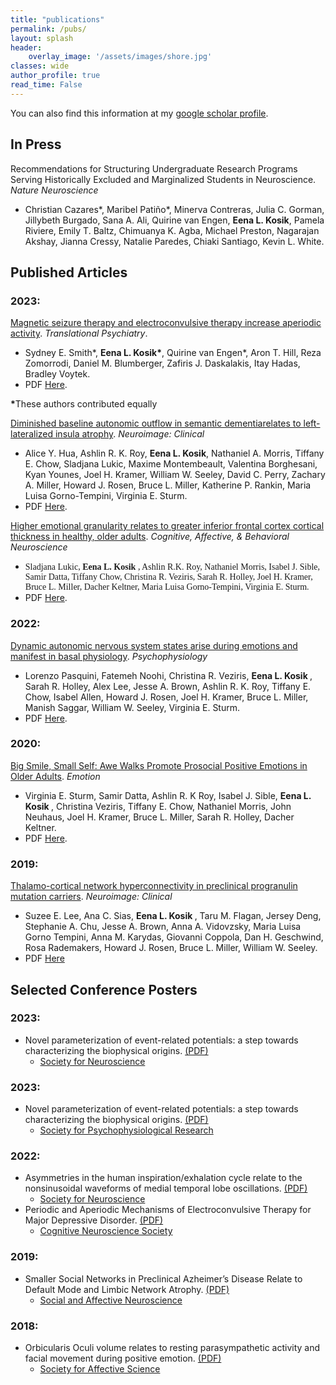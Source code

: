 ```yaml
---
title: "publications"
permalink: /pubs/
layout: splash
header:
    overlay_image: '/assets/images/shore.jpg'
classes: wide
author_profile: true
read_time: False
---
```


You can also find this information at my
[google scholar profile](https://scholar.google.com/citations?user=LsgTxkEAAAAJ&hl=en&oi=ao).


## In Press
Recommendations for Structuring Undergraduate Research Programs Serving Historically Excluded and Marginalized Students in Neuroscience. *Nature Neuroscience*
- Christian Cazares*, Maribel Patiño*, Minerva Contreras, Julia C. Gorman, Jillybeth Burgado, Sana A. Ali, Quirine van Engen, <strong>Eena L. Kosik</strong>, Pamela Riviere, Emily T. Baltz, Chimuanya K. Agba, Michael Preston, Nagarajan Akshay, Jianna Cressy, Natalie Paredes, Chiaki Santiago, Kevin L. White.


## Published Articles

### 2023:
[Magnetic seizure therapy and electroconvulsive therapy increase aperiodic activity](https://www.nature.com/articles/s41398-023-02631-y). *Translational Psychiatry*.
- Sydney E. Smith\*, <strong>Eena L. Kosik\*</strong>, Quirine van Engen\*, Aron T. Hill, Reza Zomorrodi, Daniel M. Blumberger, Zafiris J. Daskalakis, Itay Hadas, Bradley Voytek. 
- PDF [Here](../assets/pdf/Smith_Kosik_VanEngen_TransPsych_2023.pdf).

<strong>*</strong>These authors contributed equally

[Diminished baseline autonomic outflow in semantic dementiarelates to left-lateralized insula atrophy](https://doi.org/10.1016/j.nicl.2023.103522). *Neuroimage: Clinical*
- Alice Y. Hua, Ashlin R. K. Roy, <strong>Eena L. Kosik</strong>, Nathaniel A. Morris, Tiffany E. Chow, Sladjana Lukic, Maxime Montembeault, Valentina Borghesani, Kyan Younes, Joel H. Kramer, William W. Seeley, David C. Perry, Zachary A. Miller, Howard J. Rosen, Bruce L. Miller, Katherine P. Rankin, Maria Luisa Gorno-Tempini, Virginia E. Sturm.
- PDF [Here](../assets/pdf/Hua_NeuroimageClinical_2023.pdf).

[Higher emotional granularity relates to greater inferior frontal cortex cortical thickness in healthy, older adults](https://doi.org/10.3758/s13415-023-01119-y). *Cognitive, Affective, & Behavioral Neuroscience*
- <span style="font-family:Avenir"> Sladjana Lukic, <strong> Eena L. Kosik </strong>, Ashlin R.K. Roy, Nathaniel Morris, Isabel J. Sible, Samir Datta, Tiffany Chow, Christina R. Veziris, Sarah R. Holley, Joel H. Kramer, Bruce L. Miller, Dacher Keltner, Maria Luisa Gorno-Tempini, Virginia E. Sturm.
- PDF [Here](../assets/pdf/Lukic_Cognitive_Affective_Behavioral_Neuro_2023.pdf).

### 2022:
[Dynamic autonomic nervous system states arise during emotions and manifest in basal physiology](https://doi.org/10.1111/psyp.14218). *Psychophysiology*
- Lorenzo Pasquini, Fatemeh Noohi, Christina R. Veziris, <strong> Eena L. Kosik </strong>, Sarah R. Holley, Alex Lee, Jesse A. Brown, Ashlin R. K. Roy, Tiffany E. Chow, Isabel Allen, Howard J. Rosen, Joel H. Kramer, Bruce L. Miller, Manish Saggar, William W. Seeley, Virginia E. Sturm.
- PDF [Here](../assets/pdf/Pasquini_Psychophysiology_2022.pdf).

### 2020:
[Big Smile, Small Self: Awe Walks Promote Prosocial Positive Emotions in Older
Adults](https://doi.org/10.1037/emo0000876). *Emotion*
- Virginia E. Sturm, Samir Datta, Ashlin R. K Roy, Isabel J. Sible, <strong> Eena L. Kosik </strong>, Christina Veziris, Tiffany E. Chow, Nathaniel Morris, John Neuhaus, Joel H. Kramer, Bruce L. Miller, Sarah R. Holley, Dacher Keltner.
- PDF [Here](../assets/pdf/Sturm_Emotion_2020.pdf).

### 2019:
[Thalamo-cortical network hyperconnectivity in preclinical progranulin mutation carriers](https://doi.org/10.1016/j.nicl.2019.101751). *Neuroimage: Clinical*
- Suzee E. Lee, Ana C. Sias, <strong> Eena L. Kosik </strong>, Taru M. Flagan, Jersey Deng, Stephanie A. Chu, Jesse A. Brown, Anna A. Vidovzsky, Maria Luisa Gorno Tempini, Anna M. Karydas, Giovanni Coppola, Dan H. Geschwind, Rosa Rademakers, Howard J. Rosen, Bruce L. Miller, William W. Seeley.
- PDF [Here](../assets/pdf/Lee_NeuroimageClinical_2019.pdf)


## Selected Conference Posters 
### 2023:
- Novel parameterization of event-related potentials: a step towards characterizing the biophysical origins. [(PDF)](../assets/pdf/sfn_2023_alignedPanels.pdf)
    - [Society for Neuroscience](https://www.sfn.org/)

### 2023:
- Novel parameterization of event-related potentials: a step towards characterizing the biophysical origins. [(PDF)](../assets/pdf/ERP_WaveformShape_SPR_2023.pdf)
    - [Society for Psychophysiological Research](https://sprweb.org/)

### 2022:
- Asymmetries in the human inspiration/exhalation cycle relate to the nonsinusoidal waveforms of medial temporal lobe oscillations. [(PDF)](../assets/pdf/Respiration_MTL_WaveformShape_SfN_2022.pdf)
    - [Society for Neuroscience](https://www.sfn.org/)
- Periodic and Aperiodic Mechanisms of Electroconvulsive Therapy for Major Depressive Disorder. [(PDF)](../assets/pdf/ECT_MDD_CNS_2022.pdf)
    - [Cognitive Neuroscience Society](https://www.cogneurosociety.org/)

### 2019:
- Smaller Social Networks in Preclinical Azheimer’s Disease Relate to Default Mode and Limbic Network Atrophy. [(PDF)](../assets/pdf/SmallerSocialNetworksinPreclinicalADRelatetoDefaultModeandLimbicNetworkAtrophy_SANS_2019.pdf)
    - [Social and Affective Neuroscience](https://socialaffectiveneuro.org/)

### 2018:
- Orbicularis Oculi volume relates to resting parasympathetic activity and facial movement during positive emotion. [(PDF)](../assets/pdf/OrbicularisOculiVolumeRelatestoRestingParasympatheticActivityandFacialMovementDuringPositiveEmotion_Eena_SAS2018.pdf)
    - [Society for Affective Science](https://society-for-affective-science.org/)






